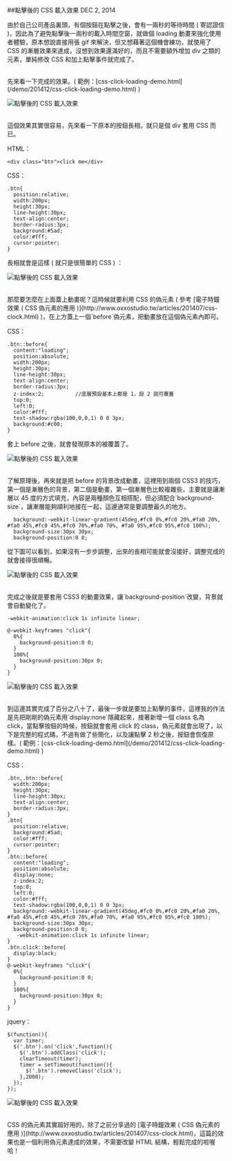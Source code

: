 <!-- @@master  = ../../_layout.html-->

<!-- @@block  =  jsBottom-->

<include src="../../_articles-js.html"></include>

<!-- @@close-->

<!-- @@block  =  css-->

<include src="../../_articles-css.html"></include>

<!-- @@close-->

<!-- @@block  =  articles-social-->

<include src="../../_articles-social.html"></include>

<!-- @@close-->

<!-- @@block  =  articles-footer-->

<include src="../../_articles.html"></include>

<!-- @@close-->

<!-- @@block  =  meta-->

<meta property="article:published_time" content="2014-12-02T23:55:00+01:00">

<meta name="keywords" content="css,loading,before,偽元素,click">

<meta name="description" content="為了避免點擊後一兩秒的載入時間空窗，就做個 loading 動畫來強化使用者體驗，單純使用 CSS 的漸層效果來達成，沒想到效果還滿好的，而且不需要額外增加 div 之類的元素，單純修改 CSS 和加上點擊事件就完成了。">

<meta itemprop="name" content="點擊後的 CSS 載入效果 - OXXO.STUDIO">

<meta itemprop="image" content="http://www.oxxostudio.tw/img/articles/201412/20141202_1_01b.jpg">

<meta itemprop="description" content="為了避免點擊後一兩秒的載入時間空窗，就做個 loading 動畫來強化使用者體驗，單純使用 CSS 的漸層效果來達成，沒想到效果還滿好的，而且不需要額外增加 div 之類的元素，單純修改 CSS 和加上點擊事件就完成了。">

<meta property="og:title" content="點擊後的 CSS 載入效果 - OXXO.STUDIO">

<meta property="og:url" content="http://www.oxxostudio.tw/articles/201412/css-click-loading.html">

<meta property="og:image" content="http://www.oxxostudio.tw/img/articles/201412/20141202_1_01b.jpg">

<meta property="og:description" content="為了避免點擊後一兩秒的載入時間空窗，就做個 loading 動畫來強化使用者體驗，單純使用 CSS 的漸層效果來達成，沒想到效果還滿好的，而且不需要額外增加 div 之類的元素，單純修改 CSS 和加上點擊事件就完成了。">

<title>點擊後的 CSS 載入效果  - OXXO.STUDIO</title> 

<!-- @@close-->

<!-- @@block  =  articles-content--> 

##點擊後的 CSS 載入效果  <span class="article-date" tag="css">DEC 2, 2014</span>

由於自己公司產品裏頭，有個按鈕在點擊之後，會有一兩秒的等待時間 ( 寄認證信 )，因此為了避免點擊後一兩秒的載入時間空窗，就做個 loading 動畫來強化使用者體驗，原本想說直接用張 gif 來解決，但又想藉著這個機會練功，就使用了 CSS 的漸層效果來達成，沒想到效果還滿好的，而且不需要額外增加 div 之類的元素，單純修改 CSS 和加上點擊事件就完成了。

<br/>
先來看一下完成的效果。( 範例：[css-click-loading-demo.html](/demo/201412/css-click-loading-demo.html) )

![點擊後的 CSS 載入效果](/img/articles/201412/20141202_1_06.gif)

<br/>
這個效果其實很容易，先來看一下原本的按鈕長相，就只是個 div 套用 CSS 而已。

HTML：

	<div class="btn">click me</div>

CSS：

	.btn{
	  position:relative;
	  width:200px;
	  height:30px;
	  line-height:30px;
	  text-align:center;
	  border-radius:3px;
	  background:#5ad;
	  color:#fff;
	  cursor:pointer;
	}

長相就會是這樣 ( 就只是很簡單的 CSS ) ：

![點擊後的 CSS 載入效果](/img/articles/201412/20141202_1_02.jpg)

<br/>
那麼要怎麼在上面蓋上動畫呢？這時候就要利用 CSS 的偽元素 ( 參考 [電子時鐘效果 ( CSS 偽元素的應用 )](http://www.oxxostudio.tw/articles/201407/css-clock.html) )，在上方蓋上一個`before`偽元素，把動畫放在這個偽元素內即可。

CSS：

	.btn::before{
	  content:"loading";
	  position:absolute;
	  width:200px;
	  height:30px;
	  line-height:30px;
	  text-align:center;
	  border-radius:3px;
	  z-index:2;          //底層預設基本上都是 1，設 2 就可覆蓋
	  top:0;
	  left:0;
	  color:#fff;
	  text-shadow:rgba(100,0,0,1) 0 0 3px;
	  background:#c00;
	}

套上 before 之後，就會發現原本的被覆蓋了。

![點擊後的 CSS 載入效果](/img/articles/201412/20141202_1_03.jpg)

<br/>
了解原理後，再來就是把 before 的背景改成動畫，這裡用到兩個 CSS3 的技巧，第一個是漸層色的背景，第二個是動畫，第一個漸層色比較複雜些，主要就是讓漸層以 45 度的方式填充，內容是兩種顏色互相搭配，但必須配合`background-size`，讓漸層能夠順利地接在一起，這邊通常是要調整最久的地方。

	  background:-webkit-linear-gradient(45deg,#fc0 0%,#fc0 20%,#fa0 20%, #fa0 45%,#fc0 45%,#fc0 70%,#fa0 70%, #fa0 95%,#fc0 95%,#fc0 100%);
	  background-size:30px 30px;
	  background-position:0 0;

從下圖可以看到，如果沒有一步步調整，出來的長相可能就會沒接好，調整完成的就會接得很順暢。

![點擊後的 CSS 載入效果](/img/articles/201412/20141202_1_04.jpg)

<br/>
完成之後就是要套用 CSS3 的動畫效果，讓`background-position`改變，背景就會自動變化了。

	-webkit-animation:click 1s infinite linear;	

	@-webkit-keyframes "click"{
	  0%{
	    background-position:0 0;
	  }
	  100%{
	    background-position:30px 0;
	  }
	}

![點擊後的 CSS 載入效果](/img/articles/201412/20141202_1_05.gif)

<br/>
到這邊其實完成了百分之八十了，最後一步就是要加上點擊的事件，這裡我的作法是先把剛剛的偽元素用`display:none`隱藏起來，接著新增一個 class 名為 click，當點擊按鈕的時候，按鈕就會套用 click 的 class，偽元素就會出現了，以下是完整的程式碼，不過有做了些簡化，以及讓點擊 2 秒之後，按鈕會恢復原樣。( 範例：[css-click-loading-demo.html](/demo/201412/css-click-loading-demo.html) )

CSS：

	.btn,.btn::before{
	  width:200px;
	  height:30px;
	  line-height:30px;
	  text-align:center;
	  border-radius:3px;
	}
	.btn{
	  position:relative;
	  background:#5ad;
	  color:#fff;
	  cursor:pointer;
	}
	.btn::before{
	  content:"loading";
	  position:absolute;
	  display:none;
	  z-index:2;
	  top:0;
	  left:0;
	  color:#fff;
	  text-shadow:rgba(100,0,0,1) 0 0 3px;
	  background:-webkit-linear-gradient(45deg,#fc0 0%,#fc0 20%,#fa0 20%, #fa0 45%,#fc0 45%,#fc0 70%,#fa0 70%, #fa0 95%,#fc0 95%,#fc0 100%);
	  background-size:30px 30px;
	  background-position:0 0;
	   -webkit-animation:click 1s infinite linear;
	}
	.btn.click::before{
	  display:block;
	}
	@-webkit-keyframes "click"{
	  0%{
	    background-position:0 0;
	  }
	  100%{
	    background-position:30px 0;
	  }
	}

jquery：

	$(function(){
	  var timer;
	  $('.btn').on('click',function(){
	    $('.btn').addClass('click');
	    clearTimeout(timer);
	    timer = setTimeout(function(){
	      $('.btn').removeClass('click');
	    },2000);
	  });
	});

![點擊後的 CSS 載入效果](/img/articles/201412/20141202_1_06.gif)

<br/>
CSS 的偽元素其實超好用的，除了之前分享過的 [電子時鐘效果 ( CSS 偽元素的應用 )](http://www.oxxostudio.tw/articles/201407/css-clock.html)，這篇的效果也是一個利用偽元素達成的效果，不需要改變 HTML 結構，輕鬆完成的啦喔哈！

<!-- @@close-->

